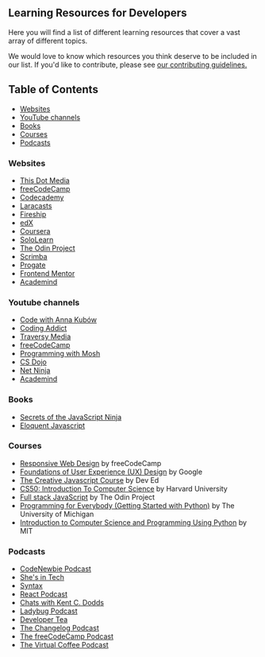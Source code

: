 ## Learning Resources for Developers

Here you will find a list of different learning resources that cover a vast array of different topics.

We would love to know which resources you think deserve to be included in our list. If you'd like to contribute, please see [our contributing guidelines.](./CONTRIBUTING.md)

## **Table of Contents**
- [Websites](#websites)
- [YouTube channels](#youtube-channels)
- [Books](#books)
- [Courses](#courses)
- [Podcasts](#podcasts)

### **Websites**
- [This Dot Media](https://www.thisdotmedia.com/)
- [freeCodeCamp](https://www.freecodecamp.org/)
- [Codecademy](https://www.codecademy.com/business?g_network=g&g_device=c&g_adid=534132871616&g_keyword=&g_acctid=243-039-7011&g_campaign=US+DSA+-+Business&g_adgroupid=125300930095&g_keywordid=aud-1122464209402:dsa-1444117185567&g_adtype=search&g_campaignid=13923227468&utm_id=t_aud-1122464209402:dsa-1444117185567:ag_125300930095:cp_13923227468:n_g:d_c&utm_term=&utm_campaign=US%20DSA%3A%25Business&utm_source=google&utm_medium=paid-search&utm_content=534132871616&hsa_acc=2430397011&hsa_cam=13923227468&hsa_grp=125300930095&hsa_ad=534132871616&hsa_src=g&hsa_tgt=aud-1122464209402:dsa-1444117185567&hsa_kw=&hsa_mt=b&hsa_net=adwords&hsa_ver=3&gclid=Cj0KCQjwwY-LBhD6ARIsACvT72MzapaKeo0rv8xQhGdNxYnP1a0VlGgShyb3dVQSfuavM2UNr1RT_F4aAq9IEALw_wcB)
- [Laracasts](https://laracasts.com/)
- [Fireship](https://fireship.io/)
- [edX](https://www.edx.org/)
- [Coursera](https://www.coursera.org/)
- [SoloLearn](https://www.sololearn.com/home)
- [The Odin Project](https://www.theodinproject.com/)
- [Scrimba](https://scrimba.com/)
- [Progate](https://progate.com/)
- [Frontend Mentor](https://www.frontendmentor.io/)
- [Academind](https://academind.com/)

### **Youtube channels**
- [Code with Anna Kubów](https://www.youtube.com/c/AniaKubów)
- [Coding Addict](https://www.youtube.com/c/CodingAddict)
- [Traversy Media](https://www.youtube.com/c/TraversyMedia)
- [freeCodeCamp](https://www.youtube.com/c/Freecodecamp)
- [Programming with Mosh](https://www.youtube.com/c/programmingwithmosh)
- [CS Dojo](https://www.youtube.com/c/CSDojo)
- [Net Ninja](https://www.youtube.com/c/TheNetNinja)
- [Academind](https://www.youtube.com/c/Academind)

### **Books**
- [Secrets of the JavaScript Ninja](https://www.amazon.ca/Secrets-JavaScript-Ninja-John-Resig/dp/1617292850)
- [Eloquent Javascript](https://eloquentjavascript.net/)

### **Courses**
- [Responsive Web Design](https://www.freecodecamp.org/learn/responsive-web-design/) by freeCodeCamp
- [Foundations of User Experience (UX) Design](https://www.coursera.org/learn/foundations-user-experience-design?specialization=google-ux-design) by Google
- [The Creative Javascript Course](https://developedbyed.com/p/the-creative-javascript-course) by Dev Ed
- [CS50: Introduction To Computer Science](https://online-learning.harvard.edu/course/cs50-introduction-computer-science) by Harvard University
- [Full stack JavaScript](https://www.theodinproject.com/paths/full-stack-javascript?) by The Odin Project
- [Programming for Everybody (Getting Started with Python)](https://www.coursera.org/learn/python?specialization=python) by The University of Michigan
- [Introduction to Computer Science and Programming Using Python](https://www.edx.org/course/introduction-to-computer-science-and-programming-7) by MIT

### **Podcasts**
- [CodeNewbie Podcast](https://www.codenewbie.org/podcast)
- [She's in Tech](https://shesintechpodcast.com/)
- [Syntax](https://syntax.fm/)
- [React Podcast](https://spec.fm/podcasts/reactpodcast)
- [Chats with Kent C. Dodds](https://kentcdodds.com/chats/04)
- [Ladybug Podcast](https://www.ladybug.dev/)
- [Developer Tea](https://developertea.com/)
- [The Changelog Podcast](https://changelog.com/podcast)
- [The freeCodeCamp Podcast](https://freecodecamp.libsyn.com/)
- [The Virtual Coffee Podcast](https://virtualcoffee.io/podcast/)

